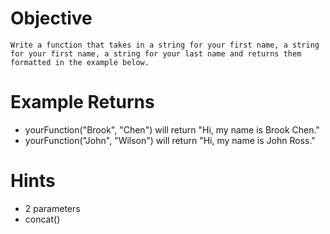 # Objective
    Write a function that takes in a string for your first name, a string for your first name, a string for your last name and returns them formatted in the example below.

# Example Returns
*   yourFunction("Brook", "Chen") will return "Hi, my name is Brook Chen."
* yourFunction("John", "Wilson") will return "Hi, my name is John Ross."

# Hints
* 2 parameters
* concat()

